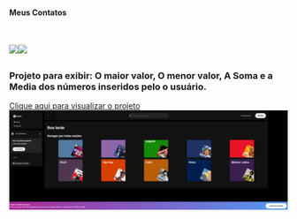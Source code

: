 #### Meus Contatos
# <a href = "mailto:joaodedeusrsfilho@gmail.com"><img src="https://img.shields.io/badge/-Gmail-%23333?style=for-the-badge&logo=gmail&logoColor=white" target="_blank"></a><a href="https://www.linkedin.com/in/joaodedeusrsfilho" target="_blank"><img src="https://img.shields.io/badge/-LinkedIn-%230077B5?style=for-the-badge&logo=linkedin&logoColor=white" target="_blank"></a>
### Projeto para exibir: O maior valor, O menor valor, A Soma e a Media dos números inseridos pelo o usuário.

<a href='https://analisar-numeros-nu.vercel.app/' target="_blank">Clique aqui para visualizar o projeto
<img src='print.png'>
